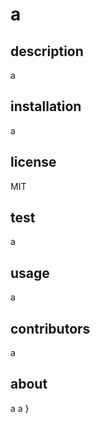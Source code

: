 # a  
  ## description
  a
  
  ## installation
  a
  
  ## license
  MIT
  
  ## test
  a
  
  ## usage
  a
  
  ## contributors
  a
  
  ## about
  a
  a
  }

